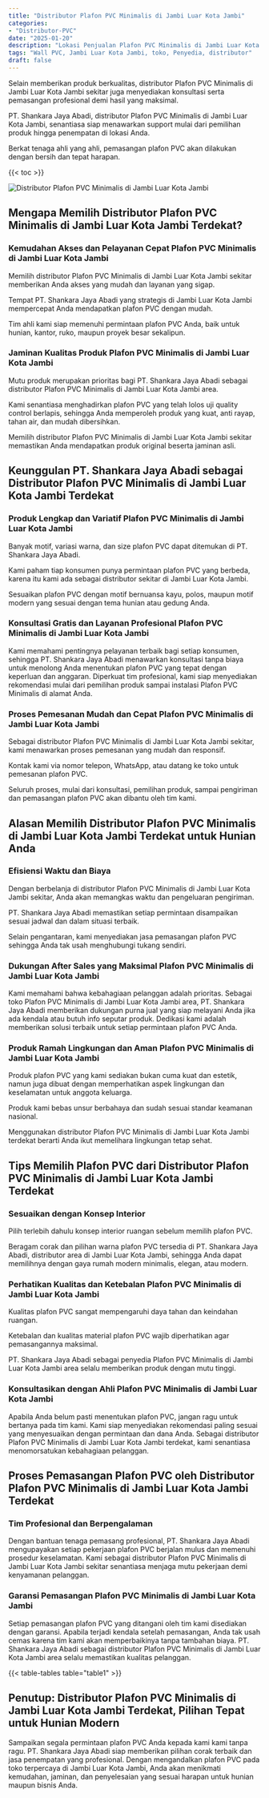 ```yaml
---
title: "Distributor Plafon PVC Minimalis di Jambi Luar Kota Jambi"
categories: 
- "Distributor-PVC"
date: "2025-01-20"
description: "Lokasi Penjualan Plafon PVC Minimalis di Jambi Luar Kota Jambi untuk hunian, office, serta toko. Material berkualitas, beragam motif, variasi warna elegan, beserta layanan penempatan oleh teknisi ahli serta jaminan resmi!|Servis penjualan Plafon PVC Minimalis di Jambi Luar Kota Jambi bagi keperluan rumah, office, maupun ritel, dengan produk terbaik dan instalasi oleh tenaga ahli ahli dan garansi resmi.|Alternatif Plafon PVC Minimalis di Jambi Luar Kota Jambi yang terbukti bagi rumah, perkantoran, serta toko, dengan produk berkualitas dan penempatan ditangani oleh tenaga ahli ahli dan jaminan resmi.|Distribusi Plafon PVC Minimalis di Jambi Luar Kota Jambi untuk rumah, kantor, serta ritel, dengan panel terbaik dan pemasangan dikerjakan oleh tim profesional, disertai dengan kepastian resmi.}"
tags: "Wall PVC, Jambi Luar Kota Jambi, toko, Penyedia, distributor"
draft: false
---
```


Selain memberikan produk berkualitas, distributor Plafon PVC Minimalis di Jambi Luar Kota Jambi sekitar juga menyediakan konsultasi serta pemasangan profesional demi hasil yang maksimal.

PT. Shankara Jaya Abadi, distributor Plafon PVC Minimalis di Jambi Luar Kota Jambi, senantiasa siap menawarkan support mulai dari pemilihan produk hingga penempatan di lokasi Anda.

Berkat tenaga ahli yang ahli, pemasangan plafon PVC akan dilakukan dengan bersih dan tepat harapan.

{{< toc >}}

![Distributor Plafon PVC Minimalis di Jambi Luar Kota Jambi](/images/Distributor-PVC/Distributor-Plafon-PVC-Minimalis-di-Jambi-Luar-Kota-Jambi.png)


## Mengapa Memilih Distributor Plafon PVC Minimalis di Jambi Luar Kota Jambi Terdekat?

### Kemudahan Akses dan Pelayanan Cepat Plafon PVC Minimalis di Jambi Luar Kota Jambi

Memilih distributor Plafon PVC Minimalis di Jambi Luar Kota Jambi sekitar memberikan Anda akses yang mudah dan layanan yang sigap.

Tempat PT. Shankara Jaya Abadi yang strategis di Jambi Luar Kota Jambi mempercepat Anda mendapatkan plafon PVC dengan mudah.

Tim ahli kami siap memenuhi permintaan plafon PVC Anda, baik untuk hunian, kantor, ruko, maupun proyek besar sekalipun.

### Jaminan Kualitas Produk Plafon PVC Minimalis di Jambi Luar Kota Jambi

Mutu produk merupakan prioritas bagi PT. Shankara Jaya Abadi sebagai distributor Plafon PVC Minimalis di Jambi Luar Kota Jambi area.

Kami senantiasa menghadirkan plafon PVC yang telah lolos uji quality control berlapis, sehingga Anda memperoleh produk yang kuat, anti rayap, tahan air, dan mudah dibersihkan.

Memilih distributor Plafon PVC Minimalis di Jambi Luar Kota Jambi sekitar memastikan Anda mendapatkan produk original beserta jaminan asli.

## Keunggulan PT. Shankara Jaya Abadi sebagai Distributor Plafon PVC Minimalis di Jambi Luar Kota Jambi Terdekat

### Produk Lengkap dan Variatif Plafon PVC Minimalis di Jambi Luar Kota Jambi

Banyak motif, variasi warna, dan size plafon PVC dapat ditemukan di PT. Shankara Jaya Abadi.

Kami paham tiap konsumen punya permintaan plafon PVC yang berbeda, karena itu kami ada sebagai distributor sekitar di Jambi Luar Kota Jambi.

Sesuaikan plafon PVC dengan motif bernuansa kayu, polos, maupun motif modern yang sesuai dengan tema hunian atau gedung Anda.

### Konsultasi Gratis dan Layanan Profesional Plafon PVC Minimalis di Jambi Luar Kota Jambi

Kami memahami pentingnya pelayanan terbaik bagi setiap konsumen, sehingga PT. Shankara Jaya Abadi menawarkan konsultasi tanpa biaya untuk menolong Anda menentukan plafon PVC yang tepat dengan keperluan dan anggaran. Diperkuat tim profesional, kami siap menyediakan rekomendasi mulai dari pemilihan produk sampai instalasi Plafon PVC Minimalis di alamat Anda.

### Proses Pemesanan Mudah dan Cepat Plafon PVC Minimalis di Jambi Luar Kota Jambi

Sebagai distributor Plafon PVC Minimalis di Jambi Luar Kota Jambi sekitar, kami menawarkan proses pemesanan yang mudah dan responsif.

Kontak kami via nomor telepon, WhatsApp, atau datang ke toko untuk pemesanan plafon PVC.

Seluruh proses, mulai dari konsultasi, pemilihan produk, sampai pengiriman dan pemasangan plafon PVC akan dibantu oleh tim kami.

## Alasan Memilih Distributor Plafon PVC Minimalis di Jambi Luar Kota Jambi Terdekat untuk Hunian Anda

### Efisiensi Waktu dan Biaya

Dengan berbelanja di distributor Plafon PVC Minimalis di Jambi Luar Kota Jambi sekitar, Anda akan memangkas waktu dan pengeluaran pengiriman.

PT. Shankara Jaya Abadi memastikan setiap permintaan disampaikan sesuai jadwal dan dalam situasi terbaik.

Selain pengantaran, kami menyediakan jasa pemasangan plafon PVC sehingga Anda tak usah menghubungi tukang sendiri.

### Dukungan After Sales yang Maksimal Plafon PVC Minimalis di Jambi Luar Kota Jambi

Kami memahami bahwa kebahagiaan pelanggan adalah prioritas. Sebagai toko Plafon PVC Minimalis di Jambi Luar Kota Jambi area, PT. Shankara Jaya Abadi memberikan dukungan purna jual yang siap melayani Anda jika ada kendala atau butuh info seputar produk. Dedikasi kami adalah memberikan solusi terbaik untuk setiap permintaan plafon PVC Anda.

### Produk Ramah Lingkungan dan Aman Plafon PVC Minimalis di Jambi Luar Kota Jambi

Produk plafon PVC yang kami sediakan bukan cuma kuat dan estetik, namun juga dibuat dengan memperhatikan aspek lingkungan dan keselamatan untuk anggota keluarga.

Produk kami bebas unsur berbahaya dan sudah sesuai standar keamanan nasional.

Menggunakan distributor Plafon PVC Minimalis di Jambi Luar Kota Jambi terdekat berarti Anda ikut memelihara lingkungan tetap sehat.

## Tips Memilih Plafon PVC dari Distributor Plafon PVC Minimalis di Jambi Luar Kota Jambi Terdekat

### Sesuaikan dengan Konsep Interior

Pilih terlebih dahulu konsep interior ruangan sebelum memilih plafon PVC.

Beragam corak dan pilihan warna plafon PVC tersedia di PT. Shankara Jaya Abadi, distributor area di Jambi Luar Kota Jambi, sehingga Anda dapat memilihnya dengan gaya rumah modern minimalis, elegan, atau modern.

### Perhatikan Kualitas dan Ketebalan Plafon PVC Minimalis di Jambi Luar Kota Jambi

Kualitas plafon PVC sangat mempengaruhi daya tahan dan keindahan ruangan.

Ketebalan dan kualitas material plafon PVC wajib diperhatikan agar pemasangannya maksimal.

PT. Shankara Jaya Abadi sebagai penyedia Plafon PVC Minimalis di Jambi Luar Kota Jambi area selalu memberikan produk dengan mutu tinggi.

### Konsultasikan dengan Ahli Plafon PVC Minimalis di Jambi Luar Kota Jambi

Apabila Anda belum pasti menentukan plafon PVC, jangan ragu untuk bertanya pada tim kami. Kami siap menyediakan rekomendasi paling sesuai yang menyesuaikan dengan permintaan dan dana Anda. Sebagai distributor Plafon PVC Minimalis di Jambi Luar Kota Jambi terdekat, kami senantiasa menomorsatukan kebahagiaan pelanggan.

## Proses Pemasangan Plafon PVC oleh Distributor Plafon PVC Minimalis di Jambi Luar Kota Jambi Terdekat

### Tim Profesional dan Berpengalaman

Dengan bantuan tenaga pemasang profesional, PT. Shankara Jaya Abadi mengupayakan setiap pekerjaan plafon PVC berjalan mulus dan memenuhi prosedur keselamatan. Kami sebagai distributor Plafon PVC Minimalis di Jambi Luar Kota Jambi sekitar senantiasa menjaga mutu pekerjaan demi kenyamanan pelanggan.

### Garansi Pemasangan Plafon PVC Minimalis di Jambi Luar Kota Jambi

Setiap pemasangan plafon PVC yang ditangani oleh tim kami disediakan dengan garansi. Apabila terjadi kendala setelah pemasangan, Anda tak usah cemas karena tim kami akan memperbaikinya tanpa tambahan biaya. PT. Shankara Jaya Abadi sebagai distributor Plafon PVC Minimalis di Jambi Luar Kota Jambi area selalu memastikan kualitas pelanggan.

{{< table-tables table="table1" >}}

## Penutup: Distributor Plafon PVC Minimalis di Jambi Luar Kota Jambi Terdekat, Pilihan Tepat untuk Hunian Modern

Sampaikan segala permintaan plafon PVC Anda kepada kami kami tanpa ragu. PT. Shankara Jaya Abadi siap memberikan pilihan corak terbaik dan jasa penempatan yang profesional. Dengan mengandalkan plafon PVC pada toko terpercaya di Jambi Luar Kota Jambi, Anda akan menikmati kemudahan, jaminan, dan penyelesaian yang sesuai harapan untuk hunian maupun bisnis Anda.